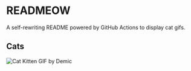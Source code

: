 # READMEOW

A self-rewriting README powered by GitHub Actions to display cat gifs.

## Cats

![Cat Kitten GIF by Demic](https://media1.giphy.com/media/v1.Y2lkPTlhY2QwMmRhb2o0and6cGF4bjRoM3k5NnN4aWVvdHpkZDJwa3gxaTk2bm11cG45YiZlcD12MV9naWZzX3NlYXJjaCZjdD1n/3oriO0OEd9QIDdllqo/200.gif)
